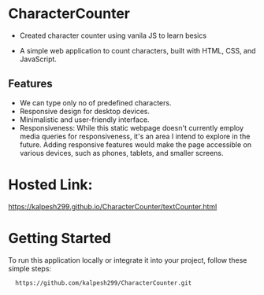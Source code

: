 # CharacterCounter

* Created character counter using vanila JS to learn besics

* A simple web application to count characters, built with HTML, CSS, and JavaScript.

## Features

- We can type only no of predefined characters.
- Responsive design for desktop devices.
- Minimalistic and user-friendly interface.
- Responsiveness: While this static webpage doesn't currently employ media queries for responsiveness, it's an area I intend to explore in the future. Adding responsive features would make the page accessible on various devices, such as phones, tablets, and smaller screens.

# Hosted Link:
https://kalpesh299.github.io/CharacterCounter/textCounter.html

# Getting Started

To run this application locally or integrate it into your project, follow these simple steps:
 ```bash
   https://github.com/kalpesh299/CharacterCounter.git
